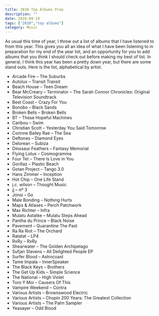 ```yaml
---
title: 2010 Top Albums Prep
description: ""
date: 2010-09-19
tags: ["2010","top albums"]
category: Music
---
```



As usual this time of year, I throw out a list of albums that I have listened to from this year. This gives you all an idea of what I have been listening to in preparation for my end of the year list, and an opportunity for you to add albums that you think I should check out before making my best of list. In general, I think this year has been a pretty down year, but there are some stand outs. Here is the list, alphabetical by artist.

<ul>

<li>Arcade Fire – The Suburbs</li>

<li>Autolux – Transit Transit</li>

<li>Beach House – Teen Dream</li>

<li>Bear McCreary – Terminator – The Sarah Connor Chronicles: Original Television Soundtrack</li>

<li>Best Coast – Crazy For You</li>

<li>Bonobo – Black Sands</li>

<li>Broken Bells – Broken Bells</li>

<li>BT – These Hopeful Machines</li>

<li>Caribou – Swim</li>

<li>Christian Scott – Yesterday You Said Tomorrow</li>

<li>Corinne Bailey Rae – The Sea</li>

<li>Deftones – Diamond Eyes</li>

<li>Delorean – Subiza</li>

<li>Dinosaur Feathers – Fantasy Memorial</li>

<li>Flying Lotus – Cosmogramma</li>

<li>Four Tet – There Is Love in You</li>

<li>Gorillaz – Plastic Beach</li>

<li>Gotan Project – Tango 3.0</li>

<li>Hans Zimmer – Inception</li>

<li>Hot Chip – One Life Stand</li>

<li>j.c. wilson – Thought Music</li>

<li>jj – nº 3</li>

<li>Jónsi – Go</li>

<li>Male Bonding – Nothing Hurts</li>

<li>Maps &amp; Atlases – Perch Patchwork</li>

<li>Max Richter – Infra</li>

<li>Mulatu Astatke – Mulatu Steps Ahead</li>

<li>Pantha du Prince – Black Noise</li>

<li>Pavement – Quarantine The Past</li>

<li>Ra Ra Riot – The Orchard</li>

<li>Ratatat – LP4</li>

<li>RxRy – RxRy</li>

<li>Shearwater – The Golden Archipelago</li>

<li>Sufjan Stevens – All Delighted People EP</li>

<li>Surfer Blood – Astrocoast</li>

<li>Tame Impala – InnerSpeaker</li>

<li>The Black Keys – Brothers</li>

<li>The Get Up Kids – Simple Science</li>

<li>The National – High Violet</li>

<li>Toro Y Moi – Causers Of This</li>

<li>Vampire Weekend – Contra</li>

<li>Various Artists – Brownswood Electric</li>

<li>Various Artists – Chopin 200 Years: The Greatest Collection</li>

<li>Various Artists – The Palm Sampler</li>

<li>Yeasayer – Odd Blood</li>

</ul>
